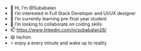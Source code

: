- 👋 Hi, I’m @Subabalan
- 👀 I’m interested in Full Stack Developer and UI/UX designer
- 🌱 I’m currently learning  pre-final year student
- 💞️ I’m looking to collaborate on coding skills 
- 📫 https://www.linkedin.com/in/subabalan28/
- 😄 he/him
- ⚡ enjoy a every minute and wake up to reality

<!---
Subabalan2/Subabalan2 is a ✨ special ✨ repository because its `README.md` (this file) appears on your GitHub profile.
You can click the Preview link to take a look at your changes.
--->
